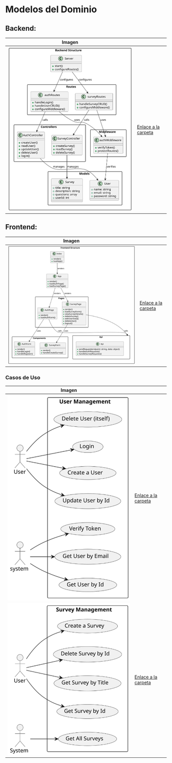 # Modelos del Dominio
## Backend:

| Imagen                                     |                                 |
| ------------------------------------------ | -------------------------------------- |
| ![Texto alternativo](diagrams/SVG/backendDiagram.svg) | [Enlace a la carpeta](diagrams/backendDiagram.plantuml) |

## Frontend:
| Imagen                                     |                                 |
| ------------------------------------------ | -------------------------------------- |
| ![Texto alternativo](diagrams/SVG/frontendDiagram.svg) | [Enlace a la carpeta](diagrams/frontendDiagram.plantuml) |

### Casos de Uso
| Imagen                                     |                                 |
| ------------------------------------------ | -------------------------------------- |
| ![Texto alternativo](diagrams/SVG/UserManagementUCs.svg) | [Enlace a la carpeta](diagrams/UserManagementUCs.plantuml) |
| ![Texto alternativo](diagrams/SVG/SurveyManagementUcs.svg) | [Enlace a la carpeta](diagrams/SurveyManagementUcs.plantuml) |